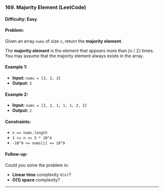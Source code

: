### 169. Majority Element (LeetCode)

#### Difficulty: Easy

#### Problem:
Given an array `nums` of size `n`, return the **majority element**.

The **majority element** is the element that appears more than ⌊n / 2⌋ times. You may assume that the majority element always exists in the array.

#### Example 1:
- **Input:** `nums = [3, 2, 3]`
- **Output:** `3`

#### Example 2:
- **Input:** `nums = [2, 2, 1, 1, 1, 2, 2]`
- **Output:** `2`

#### Constraints:
- `n == nums.length`
- `1 <= n <= 5 * 10^4`
- `-10^9 <= nums[i] <= 10^9`

#### Follow-up:
Could you solve the problem in:
- **Linear time** complexity `O(n)`?
- **O(1) space** complexity?

---

